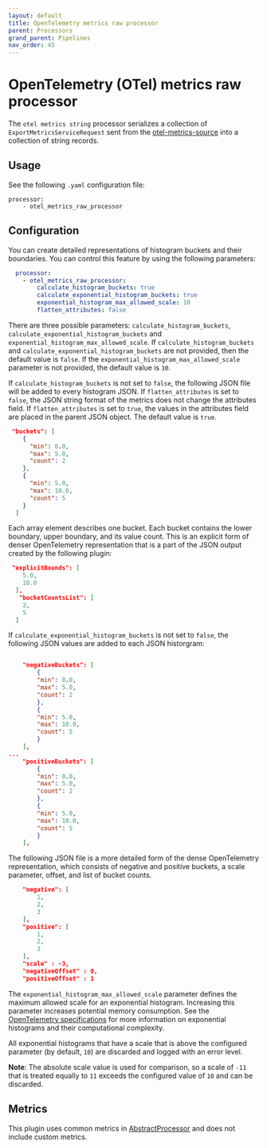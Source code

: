 ```yaml
---
layout: default
title: OpenTelemetry metrics raw processor
parent: Processors
grand_parent: Pipelines
nav_order: 45
---
```


# OpenTelemetry (OTel) metrics raw processor 

The `otel metrics string` processor serializes a collection of `ExportMetricsServiceRequest` sent from the [otel-metrics-source]({{site.url}}{{site.baseurl}}//data-prepper/pipelines/configuration/sources/otel-metrics-source/) into a collection of string records.

## Usage

See the following `.yaml` configuration file:

```
processor:
    - otel_metrics_raw_processor
```

## Configuration

You can create detailed representations of histogram buckets and their boundaries. You can control this feature by using the following parameters:

```yaml
  processor:
    - otel_metrics_raw_processor:
        calculate_histogram_buckets: true
        calculate_exponential_histogram_buckets: true
        exponential_histogram_max_allowed_scale: 10
        flatten_attributes: false
```

There are three possible parameters: `calculate_histogram_buckets`, `calculate_exponential_histogram_buckets` and `exponential_histogram_max_allowed_scale`. If `calculate_histogram_buckets` and `calculate_exponential_histogram_buckets` are not provided, then the default value is `false`. If the `exponential_histogram_max_allowed_scale` parameter is not provided, the default value is `10`.

If `calculate_histogram_buckets` is not set to `false`, the following JSON file will be added to every histogram JSON. If `flatten_attributes` is set to `false`, the JSON string format of the metrics does not change the attributes field. If `flatten_attributes` is set to `true`, the values in the attributes field are placed in the parent JSON object. The default value is `true`.

```json
 "buckets": [
    {
      "min": 0.0,
      "max": 5.0,
      "count": 2
    },
    {
      "min": 5.0,
      "max": 10.0,
      "count": 5
    }
  ]
```

Each array element describes one bucket. Each bucket contains the lower boundary, upper boundary, and its value count. This is an explicit form of denser OpenTelemetry representation that is a part of the JSON output created by the following plugin:

<!--- Is this correct? Is this a plugin? It looks like a JSON file.--->

```json
 "explicitBounds": [
    5.0,
    10.0
  ],
   "bucketCountsList": [
    2,
    5
  ]
```


If `calculate_exponential_histogram_buckets` is not set to `false`, the following JSON values are added to each JSON historgram:

```json

    "negativeBuckets": [
        {
        "min": 0.0,
        "max": 5.0,
        "count": 2
        },
        {
        "min": 5.0,
        "max": 10.0,
        "count": 5
        }
    ],
...
    "positiveBuckets": [
        {
        "min": 0.0,
        "max": 5.0,
        "count": 2
        },
        {
        "min": 5.0,
        "max": 10.0,
        "count": 5
        }
    ],
```

The following JSON file is a more detailed form of the dense OpenTelemetry representation, which consists of negative and positive buckets, a scale parameter, offset, and list of bucket counts. 


```json
    "negative": [
        1,
        2,
        3
    ],
    "positive": [
        1,
        2,
        3
    ],
    "scale" : -3,
    "negativeOffset" : 0,
    "positiveOffset" : 1
```

The `exponential_histogram_max_allowed_scale` parameter defines the maximum allowed scale for an exponential histogram. Increasing this parameter increases potential memory consumption. See the [OpenTelemetry specifications](https://github.com/open-telemetry/opentelemetry-proto/blob/main/opentelemetry/proto/metrics/v1/metrics.proto) for more information on exponential histograms and their computational complexity.

All exponential histograms that have a scale that is above the configured parameter (by default, `10`) are discarded and logged with an error level. 

**Note**: The absolute scale value is used for comparison, so a scale of `-11` that is treated equally to `11` exceeds the configured value of `10` and can be discarded.

## Metrics

This plugin uses common metrics in [AbstractProcessor](https://github.com/opensearch-project/data-prepper/blob/main/data-prepper-api/src/main/java/org/opensearch/dataprepper/model/processor/AbstractProcessor.java) and does not include custom metrics.